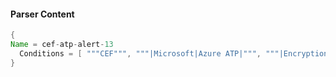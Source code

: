 #### Parser Content
```Java
{
Name = cef-atp-alert-13
  Conditions = [ """CEF""", """|Microsoft|Azure ATP|""", """|EncryptionDowngradeSecurityAlert|""" ]
}
```